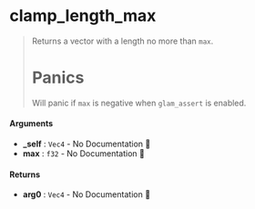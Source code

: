 # clamp\_length\_max

>  Returns a vector with a length no more than `max`.
>  # Panics
>  Will panic if `max` is negative when `glam_assert` is enabled.

#### Arguments

- **\_self** : `Vec4` \- No Documentation 🚧
- **max** : `f32` \- No Documentation 🚧

#### Returns

- **arg0** : `Vec4` \- No Documentation 🚧
